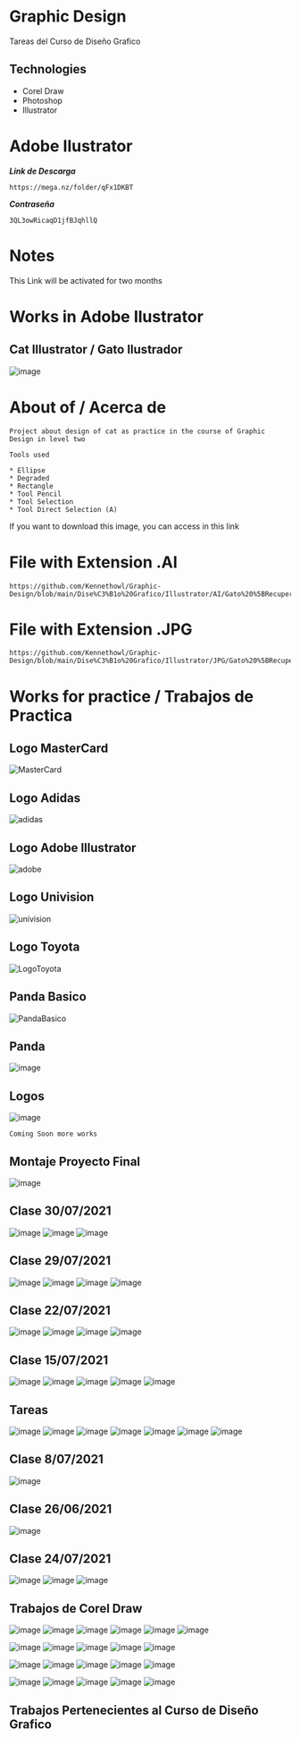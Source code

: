 # Graphic Design
Tareas del Curso de Diseño Grafico

## Technologies

* Corel Draw
* Photoshop
* Illustrator

# Adobe Ilustrator

***Link de Descarga***

```
https://mega.nz/folder/qFx1DKBT
```

***Contraseña***

```
3QL3owRicaqD1jfBJqhllQ
```

# Notes

This Link will be activated for two months

# Works in Adobe Ilustrator

Cat Illustrator / Gato Ilustrador
---------------------------------

![image](https://github.com/Kennethowl/Graphic-Design/blob/main/Dise%C3%B1o%20Grafico/Illustrator/JPG/Gato%20%5BRecuperado%5D.jpg)


# About of / Acerca de

```
Project about design of cat as practice in the course of Graphic Design in level two

Tools used

* Ellipse
* Degraded
* Rectangle
* Tool Pencil
* Tool Selection
* Tool Direct Selection (A)
```

If you want to download this image, you can access in this link


# File with Extension .AI

```
https://github.com/Kennethowl/Graphic-Design/blob/main/Dise%C3%B1o%20Grafico/Illustrator/AI/Gato%20%5BRecuperado%5D.ai
```

# File with Extension .JPG

```
https://github.com/Kennethowl/Graphic-Design/blob/main/Dise%C3%B1o%20Grafico/Illustrator/JPG/Gato%20%5BRecuperado%5D.jpg
```

# Works for practice / Trabajos de Practica

## Logo MasterCard

![MasterCard](https://user-images.githubusercontent.com/71115590/134265390-2daa3d5c-1c9c-4364-9bdd-4a573e938ed0.jpg)

## Logo Adidas

![adidas](https://user-images.githubusercontent.com/71115590/134261289-7c2b0ca6-4d7c-4837-9ca2-fc267bc087ea.jpg)

## Logo Adobe Illustrator

![adobe](https://user-images.githubusercontent.com/71115590/134259804-05b5ce09-c0b3-4f17-b54c-00d27dccc46e.jpg)

## Logo Univision

![univision](https://user-images.githubusercontent.com/71115590/134259782-306a8f59-cf13-4de9-994c-325c96334b85.jpg)

## Logo Toyota

![LogoToyota](https://user-images.githubusercontent.com/71115590/134095184-45937a3a-b720-40b1-826d-61a91ec40fc6.jpg)

## Panda Basico

![PandaBasico](https://user-images.githubusercontent.com/71115590/134068439-287a0ccb-da72-4a5c-b6dd-c13decda5e32.jpg)

## Panda

![image](https://github.com/Kennethowl/Graphic-Design/blob/main/Dise%C3%B1o%20Grafico/Illustrator/JPG/panda%202.jpg)

## Logos

![image](https://github.com/Kennethowl/Graphic-Design/blob/main/Dise%C3%B1o%20Grafico/Illustrator/JPG/Logos.jpg)

```
Coming Soon more works
```

Montaje Proyecto Final
----------------------

![image](https://github.com/Kennethowl/Graphic-Design/blob/main/Montaje/JPG/proyecto_final_montaje.jpg)

Clase 30/07/2021
----------------

![image](https://github.com/Kennethowl/Graphic-Design/blob/main/Dise%C3%B1o%20Grafico/Photoshop/Clase30_07_2021/JPG/11a-ColorOjos.jpg)
![image](https://github.com/Kennethowl/Graphic-Design/blob/main/Dise%C3%B1o%20Grafico/Photoshop/Clase30_07_2021/JPG/Persona%20Flotante.jpg)
![image](https://github.com/Kennethowl/Graphic-Design/blob/main/Dise%C3%B1o%20Grafico/Photoshop/Clase30_07_2021/JPG/blanco%20y%20negro.jpg)

Clase 29/07/2021
----------------

![image](https://github.com/Kennethowl/Graphic-Design/blob/main/Dise%C3%B1o%20Grafico/Photoshop/Clase29_07/11a-ColorOjos.jpg)
![image](https://github.com/Kennethowl/Graphic-Design/blob/main/Dise%C3%B1o%20Grafico/Photoshop/Clase29_07/perspectiva.jpg)
![image](https://github.com/Kennethowl/Graphic-Design/blob/main/Dise%C3%B1o%20Grafico/Photoshop/Clase29_07/playstation.jpg)
![image](https://github.com/Kennethowl/Graphic-Design/blob/main/Dise%C3%B1o%20Grafico/Photoshop/Clase29_07/depositphotos_3044560-stock-photo-open-door.jpg)

Clase 22/07/2021
----------------

![image](https://github.com/Kennethowl/Graphic-Design/blob/main/Dise%C3%B1o%20Grafico/Photoshop/Clase22_07/03a-FotoConMarcos-Original.jpg)
![image](https://github.com/Kennethowl/Graphic-Design/blob/main/Dise%C3%B1o%20Grafico/Photoshop/Clase22_07/07a-7diferencias.jpg)
![image](https://github.com/Kennethowl/Graphic-Design/blob/main/Dise%C3%B1o%20Grafico/Photoshop/Clase22_07/08a-FondoCollageAnimales.jpg)
![image](https://github.com/Kennethowl/Graphic-Design/blob/main/Dise%C3%B1o%20Grafico/Photoshop/Clase22_07/09a-ReflejoenGafas.jpg)

Clase 15/07/2021
----------------

![image](https://github.com/Kennethowl/Graphic-Design/blob/main/Dise%C3%B1o%20Grafico/Photoshop/Clase15_07/10a-OjosBrillantes.jpg)
![image](https://github.com/Kennethowl/Graphic-Design/blob/main/Dise%C3%B1o%20Grafico/Photoshop/Clase15_07/Desenforcar.jpg)
![image](https://github.com/Kennethowl/Graphic-Design/blob/main/Dise%C3%B1o%20Grafico/Photoshop/Clase15_07/Efecto_Nive_1.0.jpg)
![image](https://github.com/Kennethowl/Graphic-Design/blob/main/Dise%C3%B1o%20Grafico/Photoshop/Clase15_07/Montar.jpg)
![image](https://github.com/Kennethowl/Graphic-Design/blob/main/Dise%C3%B1o%20Grafico/Photoshop/Clase15_07/Tatoo.jpg)

## Tareas

![image](https://github.com/Kennethowl/Graphic-Design/blob/main/Dise%C3%B1o%20Grafico/Photoshop/Clase15_07/Tareas/JPG/01d-HazQueNieve.jpg)
![image](https://github.com/Kennethowl/Graphic-Design/blob/main/Dise%C3%B1o%20Grafico/Photoshop/Clase15_07/Tareas/JPG/02c-FotoEnmarcada.jpg)
![image](https://github.com/Kennethowl/Graphic-Design/blob/main/Dise%C3%B1o%20Grafico/Photoshop/Clase15_07/Tareas/JPG/10c-OjosBrillantes.jpg)
![image](https://github.com/Kennethowl/Graphic-Design/blob/main/Dise%C3%B1o%20Grafico/Photoshop/Clase15_07/Tareas/JPG/2Fondo.jpg)
![image](https://github.com/Kennethowl/Graphic-Design/blob/main/Dise%C3%B1o%20Grafico/Photoshop/Clase15_07/Tareas/JPG/3FONDO.jpg)
![image](https://github.com/Kennethowl/Graphic-Design/blob/main/Dise%C3%B1o%20Grafico/Photoshop/Clase15_07/Tareas/JPG/3Foto.jpg)
![image](https://github.com/Kennethowl/Graphic-Design/blob/main/Dise%C3%B1o%20Grafico/Photoshop/Clase15_07/Tareas/JPG/4FOTO.jpg)

Clase 8/07/2021
----------------

![image](https://github.com/Kennethowl/Graphic-Design/blob/main/Dise%C3%B1o%20Grafico/Photoshop/Clase08_07/montaje_1_Goku.jpg)

Clase 26/06/2021
----------------

![image](https://github.com/Kennethowl/Graphic-Design/blob/main/Dise%C3%B1o%20Grafico/Photoshop/Clase26_06/Restauration_proof.jpg)

Clase 24/07/2021
----------------

![image](https://github.com/Kennethowl/Graphic-Design/blob/main/Dise%C3%B1o%20Grafico/Photoshop/Clase24_06/Fruit.jpg)
![image](https://github.com/Kennethowl/Graphic-Design/blob/main/Dise%C3%B1o%20Grafico/Photoshop/Clase24_06/MyPresentation.jpg)
![image](https://github.com/Kennethowl/Graphic-Design/blob/main/Dise%C3%B1o%20Grafico/Photoshop/Clase24_06/bear.jpg)

Trabajos de Corel Draw
----------------------

![image](https://github.com/Kennethowl/Graphic-Design/blob/main/Dise%C3%B1o%20Grafico/Corel%20Draw/Trabajos%20Corel%20JPG/0109b0fd-f32d-46dd-a264-44a53dec5698.jpg)
![image](https://github.com/Kennethowl/Graphic-Design/blob/main/Dise%C3%B1o%20Grafico/Corel%20Draw/Trabajos%20Corel%20JPG/02abbeb7-a1a1-467e-94a2-8d68de8c9e01.jpg)
![image](https://github.com/Kennethowl/Graphic-Design/blob/main/Dise%C3%B1o%20Grafico/Corel%20Draw/Trabajos%20Corel%20JPG/08839d30-42e6-427c-aaac-be0812202f7a.jpg)
![image](https://github.com/Kennethowl/Graphic-Design/blob/main/Dise%C3%B1o%20Grafico/Corel%20Draw/Trabajos%20Corel%20JPG/1290b9a4-5082-4120-a249-c79535e84171.jpg)
![image](https://github.com/Kennethowl/Graphic-Design/blob/main/Dise%C3%B1o%20Grafico/Corel%20Draw/Trabajos%20Corel%20JPG/25003ddd-1eae-4114-9b8b-e7338b00488f.jpg)
![image](https://github.com/Kennethowl/Graphic-Design/blob/main/Dise%C3%B1o%20Grafico/Corel%20Draw/Trabajos%20Corel%20JPG/40363ee5-3998-42f0-bcdd-947e798e913c.jpg)

![image](https://github.com/Kennethowl/Graphic-Design/blob/main/Dise%C3%B1o%20Grafico/Corel%20Draw/Trabajos%20Corel%20JPG/44edbded-d91b-40d5-a9cc-102145d52a7e.jpg)
![image](https://github.com/Kennethowl/Graphic-Design/blob/main/Dise%C3%B1o%20Grafico/Corel%20Draw/Trabajos%20Corel%20JPG/4c7670a0-cc4d-45bc-9a3a-65dc952c29c5.jpg)
![image](https://github.com/Kennethowl/Graphic-Design/blob/main/Dise%C3%B1o%20Grafico/Corel%20Draw/Trabajos%20Corel%20JPG/8c7b59cd-c4ef-489d-8130-11901fd82dc8.jpg)
![image](https://github.com/Kennethowl/Graphic-Design/blob/main/Dise%C3%B1o%20Grafico/Corel%20Draw/Trabajos%20Corel%20JPG/6899f8f0-1df1-421e-9ef7-f8d7301da171.jpg)
![image](https://github.com/Kennethowl/Graphic-Design/blob/main/Dise%C3%B1o%20Grafico/Corel%20Draw/Trabajos%20Corel%20JPG/972a7534-0cde-488b-bc08-f120199bd06c.jpg)

![image](https://github.com/Kennethowl/Graphic-Design/blob/main/Dise%C3%B1o%20Grafico/Corel%20Draw/Trabajos%20Corel%20JPG/99467d5e-6701-4327-962f-4ab222a23a1a.jpg)
![image](https://github.com/Kennethowl/Graphic-Design/blob/main/Dise%C3%B1o%20Grafico/Corel%20Draw/Trabajos%20Corel%20JPG/Banner.jpg)
![image](https://github.com/Kennethowl/Graphic-Design/blob/main/Dise%C3%B1o%20Grafico/Corel%20Draw/Trabajos%20Corel%20JPG/aa0ea789-8a7e-40ad-83a4-e56cc3c00a1f.jpg)
![image](https://github.com/Kennethowl/Graphic-Design/blob/main/Dise%C3%B1o%20Grafico/Corel%20Draw/Trabajos%20Corel%20JPG/aa2bc4ed-09d0-4e7a-8f21-73d6618a9760.jpg)
![image](https://github.com/Kennethowl/Graphic-Design/blob/main/Dise%C3%B1o%20Grafico/Corel%20Draw/Trabajos%20Corel%20JPG/b2c0f33d-eeea-4c91-b0e7-ac620511c285.jpg)

![image](https://github.com/Kennethowl/Graphic-Design/blob/main/Dise%C3%B1o%20Grafico/Corel%20Draw/Trabajos%20Corel%20JPG/b2cbf24d-1089-4c82-8fae-78e1c620883b.jpg)
![image](https://github.com/Kennethowl/Graphic-Design/blob/main/Dise%C3%B1o%20Grafico/Corel%20Draw/Trabajos%20Corel%20JPG/buho.jpg)
![image](https://github.com/Kennethowl/Graphic-Design/blob/main/Dise%C3%B1o%20Grafico/Corel%20Draw/Trabajos%20Corel%20JPG/e0087a94-99ba-4a3e-baed-2f82055ed3c0.jpg)
![image](https://github.com/Kennethowl/Graphic-Design/blob/main/Dise%C3%B1o%20Grafico/Corel%20Draw/Trabajos%20Corel%20JPG/e652719d-1837-40df-9e2e-f7c20253255b.jpg)
![image](https://github.com/Kennethowl/Graphic-Design/blob/main/Dise%C3%B1o%20Grafico/Corel%20Draw/Trabajos%20Corel%20JPG/eb3e3eb8-f211-49b8-bc3a-a3959645d8ac.jpg)

## Trabajos Pertenecientes al Curso de Diseño Grafico
